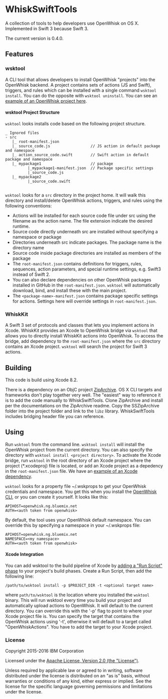 # WhiskSwiftTools
A collection of tools to help developers use OpenWhisk on OS X.  Implemented in Swift 3 because Swift 3.

The current version is 0.4.0.

## Features

### wsktool  
A CLI tool that allows developers to install OpenWhisk "projects" into the OpenWhisk backend.  A project contains sets of actions (JS and Swift), triggers, and rules which can be installed with a single command `wsktool install`.  You can do the opposite with `wsktool uninstall`.  You can see an [example of an OpenWhisk project here](https://github.com/openwhisk/openwhisk-package-jira/tree/master/src).

#### wsktool Project Structure
`wsktool` looks installs code based on the following project structure.  

```
_ Ignored files
- src
   |_ root-manifest.json
   |_ source_code.js                  // JS action in default package and namespace
   |_ action_source_code.swift        // Swift action in default package and namespace
   |_ mypackage1                      // package
          |_mypackage1-manifest.json  // Package specific settings
          |_source_code.js
   |_ mypackage2
          |_source_code.swift
          
```

`wsktool` looks for a `src` directory in the project home. It will walk this directory and install/delete OpenWhisk actions, triggers, and rules using the following conventions:

* Actions will be installed for each source code file under src using the filename as the action name.  The file extension indicate the desired runtime.
* Source code directly underneath src are installed without specifying a namespace or package
* Directories underneath src indicate packages.  The package name is the directory name
* Source code inside package directories are installed as members of the package
* The `root-manifest.json` contains definitions for triggers, rules, sequences, action parameters, and special runtime settings, e.g. Swift3 instead of Swift 2.
* You can also declare dependencies on other OpenWhisk packages installed in GitHub in the `root-manifest.json`. `wsktool` will automatically download, bind, and install these with the main project. 
* The `<package-name>-manifest.json` contains package specific settings for actions.  Settings here will override settings in `root-manifest.json`.
  
### WhiskKit
A Swift 3 set of protocols and classes that lets you implement actions in Xcode.  WhiskKit provides an Xcode to OpenWhisk bridge via `wsktool` that allows you to directly install WhiskKit actions into OpenWhisk.  To access the bridge, add dependency to the `root-manifest.json` where the `src` directory contains an Xcode project.  `wsktool` will search the project for Swift 3 actions.

## Building
This code is build using Xcode 8.2.  

There is a dependency on an ObjC project [ZipArchive](https://github.com/ZipArchive/ZipArchive).  OS X CLI targets and frameworks don't play together very well. The "easiest" way to reference it is to add the code manually to WhiskSwiftTools.  Clone ZipArchive and install per the documentations on the ZipArchive readme. Copy the SSZipArchive folder into the project folder and link to the `libz` library. WhiskSwiftTools includes bridging header file you can reference.

## Using

Run `wsktool` from the command line. `wsktool install` will install the OpenWhisk project from the current directory. You can also specify the directory with `wsktool install <project directory>`.  To activate the Xcode bridge, run `wsktool` in the root directory of an Xcode project where the project (*.xcodeproj) file is located, or add an Xcode project as a depedency in the `root-manifest.json` file.  We have an [example of an Xcode dependency](https://github.com/paulcastro/SwiftDummy).

`wsktool` looks for a property file ~/.wskprops to get your OpenWhisk credentials and namespace.  You get this when you install the [OpenWhisk CLI](https://new-console.ng.bluemix.net/openwhisk/cli), or you can create it yourself.  It looks like this:

```
APIHOST=openwhisk.ng.bluemix.net
AUTH=<auth token from openwhisk>
```
By default, the tool uses your OpenWhisk default namespace.  You can override this by specifying a namespace in your ~/.wskprops file:

```
APIHOST=openwhisk.ng.bluemix.net
NAMESPACE=<my namespace>
AUTH=<auth token from openwhisk>
```

#### Xcode Integration
You can add wsktool to the build pipeline of Xcode by [adding a "Run Script" phase](https://developer.apple.com/library/ios/recipes/xcode_help-project_editor/Articles/AddingaRunScriptBuildPhase.html) to your project's build phases.  Create a Run Script, then add the following line:

```
/path/to/wsktool install -p $PROJECT_DIR -t <optional target name>
```
where `path/to/wsktool` is the location where you installed the `wsktool` binary. This will run wsktool every time you build your project and automatically upload actions to OpenWhisk. It will default to the current directory.  You can override this with the '-p' flag to point to where your Xcode project file is.  You can specify the target that contains the OpenWhisk actions using '-t', otherwise it will default to a target called "OpenWhiskActions".  You have to add the target to your Xcode project.

### License

Copyright 2015-2016 IBM Corporation

Licensed under the [Apache License, Version 2.0 (the "License")](http://www.apache.org/licenses/LICENSE-2.0.html).

Unless required by applicable law or agreed to in writing, software distributed under the license is distributed on an "as is" basis, without warranties or conditions of any kind, either express or implied. See the license for the specific language governing permissions and limitations under the license.
